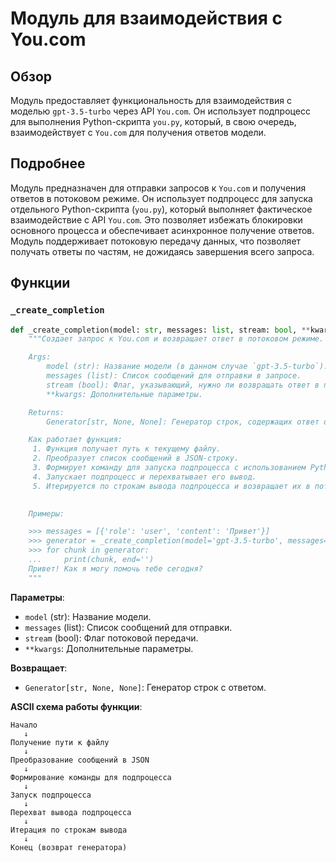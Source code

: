 # Модуль для взаимодействия с You.com
## Обзор

Модуль предоставляет функциональность для взаимодействия с моделью `gpt-3.5-turbo` через API `You.com`. Он использует подпроцесс для выполнения Python-скрипта `you.py`, который, в свою очередь, взаимодействует с `You.com` для получения ответов модели.

## Подробнее

Модуль предназначен для отправки запросов к `You.com` и получения ответов в потоковом режиме. Он использует подпроцесс для запуска отдельного Python-скрипта (`you.py`), который выполняет фактическое взаимодействие с API `You.com`. Это позволяет избежать блокировки основного процесса и обеспечивает асинхронное получение ответов. Модуль поддерживает потоковую передачу данных, что позволяет получать ответы по частям, не дожидаясь завершения всего запроса.

## Функции

### `_create_completion`

```python
def _create_completion(model: str, messages: list, stream: bool, **kwargs):
    """Создает запрос к You.com и возвращает ответ в потоковом режиме.

    Args:
        model (str): Название модели (в данном случае `gpt-3.5-turbo`).
        messages (list): Список сообщений для отправки в запросе.
        stream (bool): Флаг, указывающий, нужно ли возвращать ответ в потоковом режиме.
        **kwargs: Дополнительные параметры.

    Returns:
        Generator[str, None, None]: Генератор строк, содержащих ответ от You.com.

    Как работает функция:
     1. Функция получает путь к текущему файлу.
     2. Преобразует список сообщений в JSON-строку.
     3. Формирует команду для запуска подпроцесса с использованием Python-скрипта `you.py`.
     4. Запускает подпроцесс и перехватывает его вывод.
     5. Итерируется по строкам вывода подпроцесса и возвращает их в потоковом режиме.
    

    Примеры:

    >>> messages = [{'role': 'user', 'content': 'Привет'}]
    >>> generator = _create_completion(model='gpt-3.5-turbo', messages=messages, stream=True)
    >>> for chunk in generator:
    ...     print(chunk, end='')
    Привет! Как я могу помочь тебе сегодня?
    """
```

**Параметры**:

-   `model` (str): Название модели.
-   `messages` (list): Список сообщений для отправки.
-   `stream` (bool): Флаг потоковой передачи.
-   `**kwargs`: Дополнительные параметры.

**Возвращает**:

-   `Generator[str, None, None]`: Генератор строк с ответом.

**ASCII схема работы функции**:

```
Начало
   ↓
Получение пути к файлу
   ↓
Преобразование сообщений в JSON
   ↓
Формирование команды для подпроцесса
   ↓
Запуск подпроцесса
   ↓
Перехват вывода подпроцесса
   ↓
Итерация по строкам вывода
   ↓
Конец (возврат генератора)